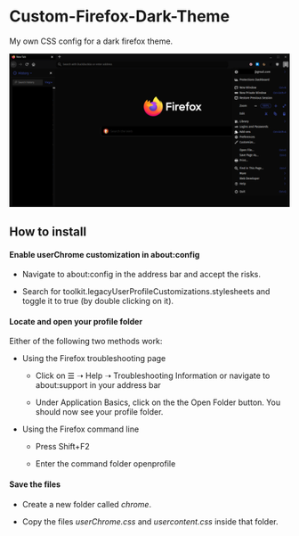# Custom-Firefox-Dark-Theme

My own CSS config for a dark firefox theme.

![](Firefox.png)



## How to install

#### Enable userChrome customization in about:config

- Navigate to about:config in the address bar and accept the risks.

- Search for toolkit.legacyUserProfileCustomizations.stylesheets and toggle it to true (by double clicking on it).

#### Locate and open your profile folder

Either of the following two methods work:

- Using the Firefox troubleshooting page
  
  - Click on ☰ ➝ Help ➝ Troubleshooting Information or navigate to about:support in your address bar
  
  - Under Application Basics, click on the the Open Folder button. You should now see your profile folder.

- Using the Firefox command line
  
  - Press Shift+F2
  
  - Enter the command folder openprofile

#### Save the files

- Create a new folder called _chrome_.

- Copy the files _userChrome.css_ and _usercontent.css_ inside that folder.

